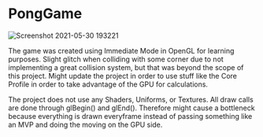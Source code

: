 # PongGame

![Screenshot 2021-05-30 193221](https://user-images.githubusercontent.com/52585921/120123607-cd0a2900-c17d-11eb-9280-39e54e44f40c.jpg)

The game was created using Immediate Mode in OpenGL for learning purposes. Slight glitch when colliding with some corner due to not implementing a great collision system, but that was beyond the scope of this project. Might update the project in order to use stuff like the Core Profile in order to take advantage of the GPU for calculations.

The project does not use any Shaders, Uniforms, or Textures. All draw calls are done through glBegin() and glEnd(). Therefore might cause a bottleneck because everything is drawn everyframe instead of passing something like an MVP and doing the moving on the GPU side.

